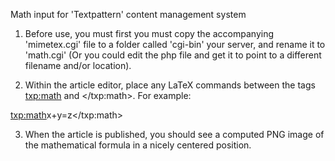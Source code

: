 Math input for 'Textpattern' content management system

1) Before use, you must first you must copy the accompanying 'mimetex.cgi' file to a folder called 'cgi-bin' your server, and rename it to 'math.cgi' (Or you could edit the php file and get it to point to a different filename and/or location).

2) Within the article editor, place any LaTeX commands between the tags <txp:math> and </txp:math>. For example:

<txp:math>x+y=z</txp:math>

3) When the article is published, you should see a computed PNG image of the mathematical formula in a nicely centered position.
